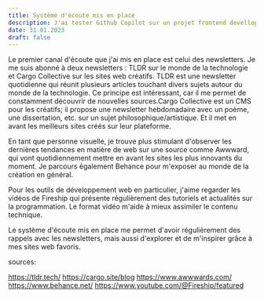 ```yaml
---
title: Système d'écoute mis en place
description: J'ai tester Github Copilot sur un projet frontend develloper avec Angular
date: 31.01.2023
draft: false
---
```


Le premier canal d'écoute que j'ai mis en place est celui des newsletters. Je me suis abonné à deux newsletters : TLDR sur le monde de la technologie et Cargo Collective sur les sites web créatifs.
TLDR est une newsletter quotidienne qui réunit plusieurs articles touchant divers sujets autour du monde de la technologie. Ce principe est intéressant, car il me permet de constamment découvrir de nouvelles sources.Cargo Collective est un CMS pour les créatifs; il propose une newsletter hebdomadaire avec un poème, une dissertation, etc. sur un sujet philosophique/artistique. Et il met en avant les meilleurs sites créés sur leur plateforme.

En tant que personne visuelle, je trouve plus stimulant d'observer les dernières tendances en matière de web sur une source comme Awwward, qui vont quotidiennement mettre en avant les sites les plus innovants du moment. Je parcours également Behance pour m'exposer au monde de la création en général.

Pour les outils de développement web en particulier, j'aime regarder les vidéos de Fireship qui présente régulièrement des tutoriels et actualités sur la programmation. Le format vidéo m'aide à mieux assimiler le contenu technique.

Le système d'écoute mis en place me permet d'avoir régulièrement des rappels avec les newsletters, mais aussi d'explorer et de m'inspirer grâce à mes sites web favoris.

sources:

https://tldr.tech/
https://cargo.site/blog
https://www.awwwards.com/
https://www.behance.net/
https://www.youtube.com/@Fireship/featured